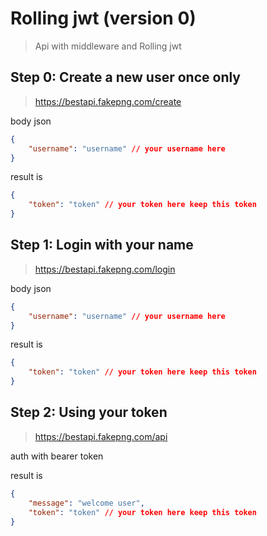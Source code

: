 # Rolling jwt (version 0)

> Api with middleware and Rolling jwt

## Step 0: Create a new user once only

> https://bestapi.fakepng.com/create

body json

```json
{
	"username": "username" // your username here
}
```

result is

```json
{
	"token": "token" // your token here keep this token
}
```

## Step 1: Login with your name

> https://bestapi.fakepng.com/login

body json

```json
{
	"username": "username" // your username here
}
```

result is

```json
{
	"token": "token" // your token here keep this token
}
```

## Step 2: Using your token

> https://bestapi.fakepng.com/api

auth with bearer token

result is

```json
{
	"message": "welcome user",
	"token": "token" // your token here keep this token
}
```
